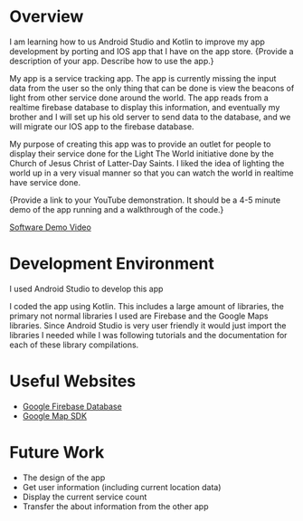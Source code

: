 # Overview

I am learning how to us Android Studio and Kotlin to improve my app development by porting
and IOS app that I have on the app store.
{Provide a description of your app.  Describe how to use the app.}

My app is a service tracking app. The app is currently missing the input data from the user
so the only thing that can be done is view the beacons of light from other service done around the
world. The app reads from a realtime firebase database to display this information, and eventually
my brother and I will set up his old server to send data to the database, and we will migrate our
IOS app to the firebase database.

My purpose of creating this app was to provide an outlet for people to display their service done
for the Light The World initiative done by the Church of Jesus Christ of Latter-Day Saints. I liked
the idea of lighting the world up in a very visual manner so that you can watch the world in realtime
have service done.

{Provide a link to your YouTube demonstration.  It should be a 4-5 minute demo of the app running and a walkthrough of the code.}

[Software Demo Video](https://youtu.be/_I9F6ox_3Tg)

# Development Environment

I used Android Studio to develop this app

I coded the app using Kotlin. This includes a large amount of libraries, the primary not normal libraries
I used are Firebase and the Google Maps libraries. Since Android Studio is very user friendly it would 
just import the libraries I needed while I was following tutorials and the documentation for each of these
library compilations.

# Useful Websites

* [Google Firebase Database](https://firebase.google.com/)
* [Google Map SDK](https://developers.google.com/maps/documentation/android-sdk/overview)

# Future Work

* The design of the app
* Get user information (including current location data)
* Display the current service count
* Transfer the about information from the other app
